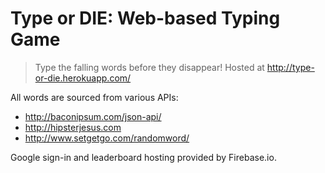 # Type or DIE: Web-based Typing Game

> Type the falling words before they disappear! Hosted at http://type-or-die.herokuapp.com/

All words are sourced from various APIs:
- http://baconipsum.com/json-api/
- http://hipsterjesus.com
- http://www.setgetgo.com/randomword/

Google sign-in and leaderboard hosting provided by Firebase.io.
